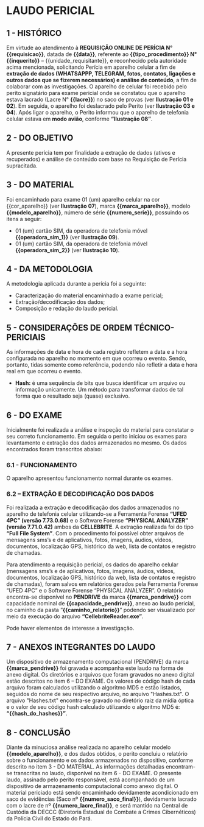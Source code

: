 # LAUDO PERICIAL

## 1 - HISTÓRICO

Em virtude ao atendimento à **REQUISIÇÃO ONLINE DE PERÍCIA N° {{requisicao}}**, datada de **{{data}}**, referente ao **{{tipo_procedimento}} N° {{inquerito}}** – {{unidade_requisitante}}, e reconhecido pela autoridade acima mencionada, solicitando Perícia em aparelho celular a fim de **extração de dados (WHATSAPPP, TELEGRAM, fotos, contatos, ligações e outros dados que se fizerem necessários) e análise de conteúdo**, a fim de colaborar com as investigações. O aparelho de celular foi recebido pelo perito signatário para exame pericial onde se constatou que o aparelho estava lacrado (Lacre N° **{{lacre}}**) no saco de provas (ver **Ilustração 01 e 02**). Em seguida, o aparelho foi deslacrado pelo Perito (ver **Ilustração 03 e 04**). Após ligar o aparelho, o Perito informou que o aparelho de telefonia celular estava em **modo avião**, conforme **“Ilustração 08”**.

## 2 - DO OBJETIVO

A presente perícia tem por finalidade a extração de dados (ativos e recuperados) e análise de conteúdo com base na Requisição de Perícia supracitada.

## 3 - DO MATERIAL

Foi encaminhado para exame 01 (um) aparelho celular na cor {{cor_aparelho}} (ver **Ilustração 07**), marca **{{marca_aparelho}}**, modelo **{{modelo_aparelho}}**, número de série **{{numero_serie}}**, possuindo os itens a seguir:

- 01 (um) cartão SIM, da operadora de telefonia móvel **{{operadora_sim_1}}** (ver **Ilustração 09**).
- 01 (um) cartão SIM, da operadora de telefonia móvel **{{operadora_sim_2}}** (ver **Ilustração 10**).

## 4 - DA METODOLOGIA

A metodologia aplicada durante a perícia foi a seguinte:
- Caracterização do material encaminhado a exame pericial;
- Extração/decodificação dos dados;
- Composição e redação do laudo pericial.

## 5 - CONSIDERAÇÕES DE ORDEM TÉCNICO-PERICIAIS

As informações de data e hora de cada registro refletem a data e a hora configurada no aparelho no momento em que ocorreu o evento. Sendo, portanto, tidas somente como referência, podendo não refletir a data e hora real em que ocorreu o evento.

- **Hash:** é uma sequência de bits que busca identificar um arquivo ou informação unicamente. Um método para transformar dados de tal forma que o resultado seja (quase) exclusivo.

## 6 - DO EXAME

Inicialmente foi realizada a análise e inspeção do material para constatar o seu correto funcionamento. Em seguida o perito iniciou os exames para levantamento e extração dos dados armazenados no mesmo. Os dados encontrados foram transcritos abaixo:

### 6.1 - FUNCIONAMENTO

O aparelho apresentou funcionamento normal durante os exames.

### 6.2 – EXTRAÇÃO E DECODIFICAÇÃO DOS DADOS

Foi realizada a extração e decodificação dos dados armazenados no aparelho de telefonia celular utilizando-se a Ferramenta Forense **“UFED 4PC” (versão 7.73.0.68)** e o Software Forense **“PHYSICAL ANALYZER” (versão 7.71.0.42)** ambos da **CELLEBRITE**. A extração realizada foi do tipo **“Full File System”**. Com o procedimento foi possível obter arquivos de mensagens sms’s e de aplicativos, fotos, imagens, áudios, vídeos, documentos, localização GPS, histórico da web, lista de contatos e registro de chamadas.

Para atendimento a requisição pericial, os dados do aparelho celular (mensagens sms’s e de aplicativos, fotos, imagens, áudios, vídeos, documentos, localização GPS, histórico da web, lista de contatos e registro de chamadas), foram salvos em relatórios gerados pela Ferramenta Forense “UFED 4PC” e o Software Forense “PHYSICAL ANALYZER”. O relatório encontra-se disponível no **PENDRIVE** da marca **{{marca_pendrive}}** com capacidade nominal de **{{capacidade_pendrive}}**, anexo ao laudo pericial, no caminho da pasta ”**{{caminho_relatorio}}**” podendo ser visualizado por meio da execução do arquivo **“CellebriteReader.exe”**.

Pode haver elementos de interesse a investigação.

## 7 - ANEXOS INTEGRANTES DO LAUDO

Um dispositivo de armazenamento computacional (PENDRIVE) da marca **{{marca_pendrive}}** foi gravada e acompanha este laudo na forma de anexo digital. Os diretórios e arquivos que foram gravados no anexo digital estão descritos no item 6 – DO EXAME. Os valores de código hash de cada arquivo foram calculados utilizando o algoritmo MD5 e estão listados, seguidos do nome de seu respectivo arquivo, no arquivo "Hashes.txt". O arquivo "Hashes.txt" encontra-se gravado no diretório raiz da mídia óptica e o valor de seu código hash calculado utilizando o algoritmo MD5 é: **“{{hash_do_hashes}}”**.

## 8 - CONCLUSÃO

Diante da minuciosa análise realizada no aparelho celular modelo **{{modelo_aparelho}}**, e dos dados obtidos, o perito concluiu o relatório sobre o funcionamento e os dados armazenados no dispositivo, conforme descrito no item 3 - DO MATERIAL. As informações detalhadas encontram-se transcritas no laudo, disponível no item 6 - DO EXAME. O presente laudo, assinado pelo perito responsável, está acompanhado de um dispositivo de armazenamento computacional como anexo digital. O material periciado está sendo encaminhado devidamente acondicionado em saco de evidências (Saco nº **{{numero_saco_final}}**), devidamente lacrado com o lacre de nº **{{numero_lacre_final}}**, e será mantido na Central de Custódia da DECCC (Diretoria Estadual de Combate a Crimes Cibernéticos) da Polícia Civil do Estado do Pará.